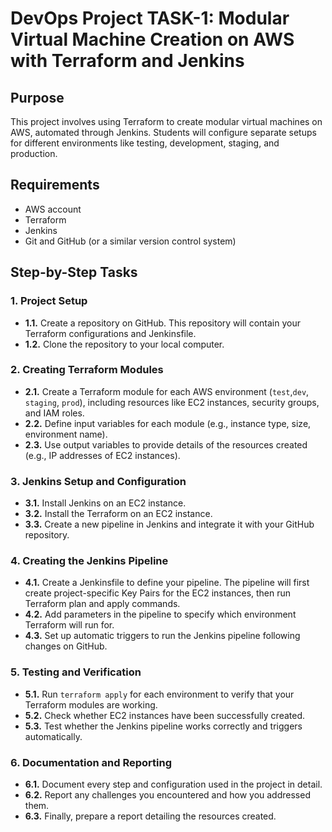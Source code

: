 # DevOps Project TASK-1: Modular Virtual Machine Creation on AWS with Terraform and Jenkins

## Purpose
This project involves using Terraform to create modular virtual machines on AWS, automated through Jenkins. Students will configure separate setups for different environments like testing, development, staging, and production.

## Requirements
- AWS account
- Terraform
- Jenkins
- Git and GitHub (or a similar version control system)

## Step-by-Step Tasks

### 1. Project Setup
- **1.1.** Create a repository on GitHub. This repository will contain your Terraform configurations and Jenkinsfile.
- **1.2.** Clone the repository to your local computer.

### 2. Creating Terraform Modules
- **2.1.** Create a Terraform module for each AWS environment (`test`,`dev`, `staging`, `prod`), including resources like EC2 instances, security groups, and IAM roles.
- **2.2.** Define input variables for each module (e.g., instance type, size, environment name).
- **2.3.** Use output variables to provide details of the resources created (e.g., IP addresses of EC2 instances).

### 3. Jenkins Setup and Configuration
- **3.1.** Install Jenkins on an EC2 instance.
- **3.2.** Install the Terraform on an EC2 instance.
- **3.3.** Create a new pipeline in Jenkins and integrate it with your GitHub repository.

### 4. Creating the Jenkins Pipeline
- **4.1.**  Create a Jenkinsfile to define your pipeline. The pipeline will first create project-specific Key Pairs for the EC2 instances, then run Terraform plan and apply commands.
- **4.2.** Add parameters in the pipeline to specify which environment Terraform will run for.
- **4.3.** Set up automatic triggers to run the Jenkins pipeline following changes on GitHub.

### 5. Testing and Verification
- **5.1.** Run `terraform apply` for each environment to verify that your Terraform modules are working.
- **5.2.** Check whether EC2 instances have been successfully created.
- **5.3.** Test whether the Jenkins pipeline works correctly and triggers automatically.

### 6. Documentation and Reporting
- **6.1.** Document every step and configuration used in the project in detail.
- **6.2.** Report any challenges you encountered and how you addressed them.
- **6.3.** Finally, prepare a report detailing the resources created.

